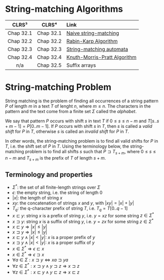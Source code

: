 # String-matching Algorithms

| **CLRS³** | **CLRS⁴** | **Link** |
|:---:|:---:|:---|
| Chap 32.1 | Chap 32.1 | [Naive string-matching](https://github.com/pl3onasm/AADS/tree/main/algorithms/string-matching/naive-matching)
| Chap 32.2 | Chap 32.2 | [Rabin-Karp Algorithm](https://github.com/pl3onasm/AADS/tree/main/algorithms/string-matching/rabin-karp)
| Chap 32.3 | Chap 32.3 | [String-matching automata](https://github.com/pl3onasm/AADS/tree/main/algorithms/string-matching/finite-automata)
| Chap 32.4 | Chap 32.4 | [Knuth-Morris-Pratt Algorithm](https://github.com/pl3onasm/AADS/tree/main/algorithms/string-matching/knuth-morris-pratt)
| n/a | Chap 32.5 | Suffix arrays

# String-matching Problem

String matching is the problem of finding all occurrences of a string pattern $P$ of length $m$ in a text $T$ of lenght $n$, where $m \leq n$. The characters in the pattern and the text come from a finite set $\Sigma$ called the *alphabet*.

We say that pattern $P$ occurs with shift $s$ in text $T$ if $0 \leq s \leq n - m$ and $T[s..s + m -1] = P[0..m-1]$. If $P$ occurs with shift $s$ in $T$, then $s$ is called a *valid shift* for $P$ in $T$, otherwise $s$ is called an *invalid shift* for $P$ in $T$.

In other words, the string-matching problem is to find all valid shifts for $P$ in $T$, i.e. the shift set of $P$ in $T$. Using the terminology below, the string-matching problem is to find all shifts $s$ such that $P \sqsupset T_{s+m}$, where $0 \leq s \leq n - m$ and $T_{s + m}$ is the prefix of $T$ of length $s + m$.

## Terminology and properties

- $\Sigma^*$: the set of all finite-length strings over $\Sigma$
- $\epsilon$: the empty string, i.e. the string of length $0$
- $|x|$: the length of string $x$
- $xy$: the concatenation of strings $x$ and $y$, with $|xy| = |x| + |y|$
- $T_q$: the q-character prefix of string $T$, i.e. $T_q = T[0..q-1]$
- $x \sqsubset y$: string $x$ is a prefix of string $y$, i.e. $y = xz$ for some string $z \in \Sigma^*$
- $x \sqsupset y$: string $x$ is a suffix of string $y$, i.e. $y = zx$ for some string $z \in \Sigma^*$
- $x \sqsubset y \Rightarrow |x| \leq |y|$
- $x \sqsupset y \Rightarrow |x| \leq |y|$
- $x \sqsubset y \land |x| < |y|$: $x$ is a proper prefix of $y$
- $x \sqsupset y \land |x| < |y|$: $x$ is a proper suffix of $y$
- $x \in \Sigma^* \Rightarrow \epsilon \sqsubset x$
- $x \in \Sigma^* \Rightarrow \epsilon \sqsupset x$
- $\forall a \in \Sigma: x \sqsupset y \Leftrightarrow xa \sqsupset ya$
- $\forall z \in \Sigma^*: x \sqsupset y \land y \sqsupset z \Rightarrow x \sqsupset z$
- $\forall z \in \Sigma^*: x \sqsubset y \land y \sqsubset z \Rightarrow x \sqsubset z$
